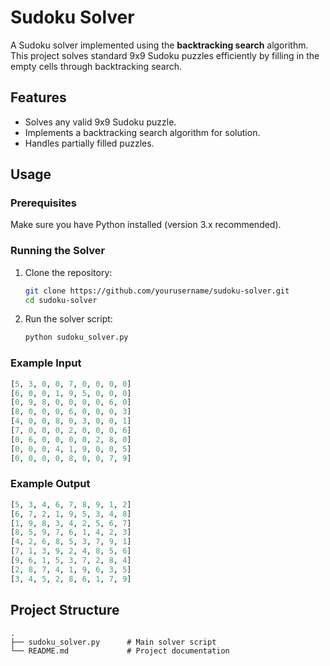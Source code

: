 # Sudoku Solver

A Sudoku solver implemented using the **backtracking search** algorithm. This project solves standard 9x9 Sudoku puzzles efficiently by filling in the empty cells through backtracking search.

## Features

- Solves any valid 9x9 Sudoku puzzle.
- Implements a backtracking search algorithm for solution.
- Handles partially filled puzzles.

## Usage

### Prerequisites

Make sure you have Python installed (version 3.x recommended).

### Running the Solver

1. Clone the repository:

   ```bash
   git clone https://github.com/yourusername/sudoku-solver.git
   cd sudoku-solver
   ```

2. Run the solver script:

   ```bash
   python sudoku_solver.py
   ```

### Example Input

```python
[5, 3, 0, 0, 7, 0, 0, 0, 0]
[6, 0, 0, 1, 9, 5, 0, 0, 0]
[0, 9, 8, 0, 0, 0, 0, 6, 0]
[8, 0, 0, 0, 6, 0, 0, 0, 3]
[4, 0, 0, 8, 0, 3, 0, 0, 1]
[7, 0, 0, 0, 2, 0, 0, 0, 6]
[0, 6, 0, 0, 0, 0, 2, 8, 0]
[0, 0, 0, 4, 1, 9, 0, 0, 5]
[0, 0, 0, 0, 8, 0, 0, 7, 9]
```

### Example Output

```python
[5, 3, 4, 6, 7, 8, 9, 1, 2]
[6, 7, 2, 1, 9, 5, 3, 4, 8]
[1, 9, 8, 3, 4, 2, 5, 6, 7]
[8, 5, 9, 7, 6, 1, 4, 2, 3]
[4, 2, 6, 8, 5, 3, 7, 9, 1]
[7, 1, 3, 9, 2, 4, 8, 5, 6]
[9, 6, 1, 5, 3, 7, 2, 8, 4]
[2, 8, 7, 4, 1, 9, 6, 3, 5]
[3, 4, 5, 2, 8, 6, 1, 7, 9]
```

## Project Structure

```
.
├── sudoku_solver.py      # Main solver script
└── README.md             # Project documentation
```

